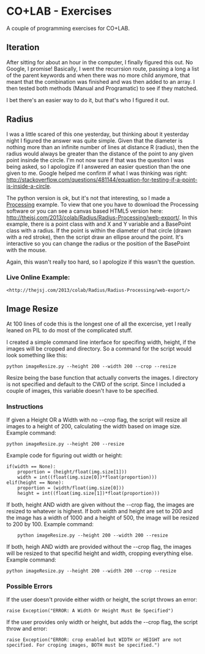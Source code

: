 CO+LAB - Exercises
==============

A couple of programming exercises for CO+LAB.

## Iteration

After sitting for about an hour in the computer, I finally figured this out. No Google, I promise! Basically, I went the recurrsion route, passing a long a list of the parent keywords and when there was no more child anymore, that meant that the combination was finished and was then added to an array. I then tested both methods (Manual and Programatic) to see if they matched.

I bet there's an easier way to do it, but that's who I figured it out.

## Radius

I was a little scared of this one yesterday, but thinking about it yesterday night I figured the answer was quite simple. Given that the diameter is nothing more than an infinite number of lines at distance R (radius), then the radius would always be greater than the distance of the point to any given point insinde the circle. I'm not now sure if that was the quesiton I was being asked, so I apologize if I answered an easier question than the one given to me. Google helped me confirm if what I was thinking was right: <http://stackoverflow.com/questions/481144/equation-for-testing-if-a-point-is-inside-a-circle>.

The python version is ok, but it's not that interesting, so I made a [Processing](http://processing.org/) example. To view that one you have to download the Processing software or you can see a canvas based HTML5 version here: <http://thejsj.com/2013/colab/Radius/Radius-Processing/web-export/>. In this example, there is a point class with and X and Y variable and a BasePoint class with a radius. If the point is within the diameter of that circle (drawn with a red stroke), then the script draw an ellipse around the point. It's interactive so you can change the radius or the position of the BasePoint with the mouse.

Again, this wasn't really too hard, so I apologize if this wasn't the question.

### Live Online Example:

	<http://thejsj.com/2013/colab/Radius/Radius-Processing/web-export/>

## Image Resize

At 100 lines of code this is the longest one of all the excercise, yet I really leaned on PIL to do most of the complicated stuff. 

I created a simple command line interface for specifing width, height, if the images will be cropped and directory. So a command for the script would look something like this: 

	python imageResize.py --height 200 --width 200 --crop --resize

Resize being the base function that actually converts the images. I directory is not specified and default to the CWD of the script. Since I included a couple of images, this variable doesn't have to be specified. 

### Instructions

If given a Height OR a Width with no --crop flag, the script will resize all images to a height of 200, calculating the width based on image size. Example command:

	python imageResize.py --height 200 --resize

Example code for figuring out width or height: 

	if(width == None):
	    proportion = (height/float(img.size[1]))
	    width = int((float(img.size[0])*float(proportion)))
	elif(height == None):
	    proportion = (width/float(img.size[0]))
	    height = int((float(img.size[1])*float(proportion)))

If both, height AND width are given without the --crop flag, the images are resized to whatever is highest. If both width and height are set to 200 and the image has a width of 1000 and a height of 500, the image will be resized to 200 by 100. Example command: 

		python imageResize.py --height 200 --width 200 --resize

If both, heigh AND width are provided without the --crop flag, the images will be resized to that specifid height and width, cropping everything else. Example command: 

	python imageResize.py --height 200 --width 200 --crop --resize

### Possible Errors

If the user doesn't provide either width or height, the script throws an error: 

	raise Exception("ERROR: A Width Or Height Must Be Specified")

If the user provides only width or height, but adds the --crop flag, the script throw and error:

	raise Exception("ERROR: crop enabled but WIDTH or HEIGHT are not specified. For croping images, BOTH must be specified.")